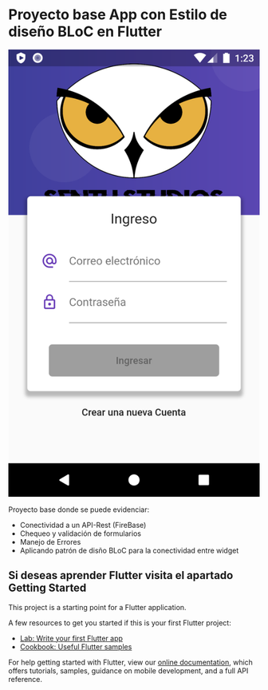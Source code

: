# Proyecto base App con Estilo de diseño BLoC en Flutter

![](login.png)

Proyecto base donde se puede evidenciar:
- Conectividad a un API-Rest (FireBase)
- Chequeo y validación de formularios
- Manejo de Errores
- Aplicando patrón de disño BLoC para la conectividad entre widget

## Si deseas aprender Flutter visita el apartado Getting Started

This project is a starting point for a Flutter application.

A few resources to get you started if this is your first Flutter project:

- [Lab: Write your first Flutter app](https://flutter.dev/docs/get-started/codelab)
- [Cookbook: Useful Flutter samples](https://flutter.dev/docs/cookbook)

For help getting started with Flutter, view our
[online documentation](https://flutter.dev/docs), which offers tutorials,
samples, guidance on mobile development, and a full API reference.
